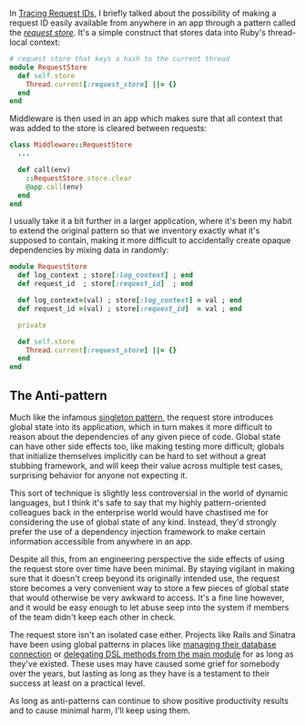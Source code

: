 In [Tracing Request IDs](/request-ids), I briefly talked about the possibility of making a request ID easily available from anywhere in an app through a pattern called the [_request store_](https://github.com/steveklabnik/request_store). It's a simple construct that stores data into Ruby's thread-local context:

``` ruby
# request store that keys a hash to the current thread
module RequestStore
  def self.store
    Thread.current[:request_store] ||= {}
  end
end
```

Middleware is then used in an app which makes sure that all context that was added to the store is cleared between requests:

``` ruby
class Middleware::RequestStore
  ...

  def call(env)
    ::RequestStore.store.clear
    @app.call(env)
  end
end
```

I usually take it a bit further in a larger application, where it's been my habit to extend the original pattern so that we inventory exactly what it's supposed to contain, making it more difficult to accidentally create opaque dependencies by mixing data in randomly:

``` ruby
module RequestStore
  def log_context ; store[:log_context] ; end
  def request_id  ; store[:request_id]  ; end

  def log_context=(val) ; store[:log_context] = val ; end
  def request_id =(val) ; store[:request_id]  = val ; end

  private

  def self.store
    Thread.current[:request_store] ||= {}
  end
end
```

## The Anti-pattern

Much like the infamous [singleton pattern](http://en.wikipedia.org/wiki/Singleton_pattern), the request store introduces global state into its application, which in turn makes it more difficult to reason about the dependencies of any given piece of code. Global state can have other side effects too, like making testing more difficult; globals that initialize themselves implicitly can be hard to set without a great stubbing framework, and will keep their value across multiple test cases, surprising behavior for anyone not expecting it.

This sort of technique is slightly less controversial in the world of dynamic languages, but I think it's safe to say that my highly pattern-oriented colleagues back in the enterprise world would have chastised me for considering the use of global state of any kind. Instead, they'd strongly prefer the use of a dependency injection framework to make certain information accessible from anywhere in an app.

Despite all this, from an engineering perspective the side effects of using the request store over time have been minimal. By staying vigilant in making sure that it doesn't creep beyond its originally intended use, the request store becomes a very convenient way to store a few pieces of global state that would otherwise be very awkward to access. It's a fine line however, and it would be easy enough to let abuse seep into the system if members of the team didn't keep each other in check.

The request store isn't an isolated case either. Projects like Rails and Sinatra have been using global patterns in places like [managing their database connection](https://github.com/rails/rails/blob/4-0-stable/activerecord/lib/active_record/core.rb#L86-L88) or [delegating DSL methods from the main module](https://github.com/sinatra/sinatra/blob/184fe58ca5879d04fce82fcb190c10f72e1f63bc/lib/sinatra/base.rb#L1988) for as long as they've existed. These uses may have caused some grief for somebody over the years, but lasting as long as they have is a testament to their success at least on a practical level.

As long as anti-patterns can continue to show positive productivity results and to cause minimal harm, I'll keep using them.
